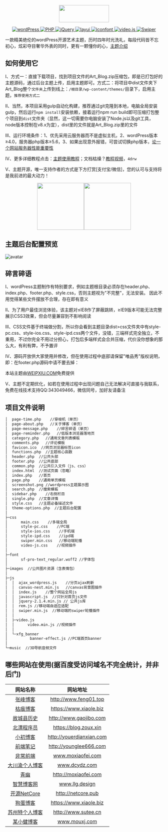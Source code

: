 <p align="center">
  <img width="160" height="55" src="https://www.weipxiu.com/wp-content/uploads/2019/06/weipxiu_logo_2.png">
</p>
<!-- 下列标签如何制作？https://shields.io/#/ -->
<p align="center">
  <a href="https://wordpress.org/">
    <img src="https://img.shields.io/badge/wordPress-5.2.3-brightgreen.svg" alt="wordPress">
  </a>
  <a href="https://www.php.net/">
    <img src="https://img.shields.io/badge/PHP-7.2.19-brightgreen.svg" alt="PHP">
  </a>
  <a href="https://jquery.com/">
    <img src="https://img.shields.io/badge/jQuery-2.1.4-brightgreen.svg" alt="jQuery">
  </a>
  <a href="http://layer.layui.com/">
    <img src="https://img.shields.io/badge/layer-3.1.1-brightgreen.svg" alt="layui">
  </a>
  <a href="https://www.iconfont.cn/">
    <img src="https://img.shields.io/badge/iocons-2.x-brightgreen.svg" alt="iconfont">
  </a>
  <a href="https://docs.videojs.com/docs/api/video.html">
    <img src="https://img.shields.io/badge/video-1.8.7-ff69b4" alt="video.js">
  </a>
  <a href="https://www.swiper.com.cn/">
    <img src="https://img.shields.io/badge/Swiper-3.4.2-blue" alt="Swiper">
  </a>
</p>

一款精美绝伦的wordPress开源艺术主题，历时四年时光洗礼，每段代码皆不忘初心，炫彩夺目奢华外表的同时，更有一颗懂你的心，[主题介绍](https://www.weipxiu.com/about)

## 如何使用它

I、方式一：直接下载项目，找到项目文件的Art_Blog.zip压缩包，即是已打包好的主题源码，通过后台主题上传，启用主题即可。方式二：将项目中dist文件夹下Art_Blog整个`文件夹`上传到线上：`/根目录/wp-content/themes/`目录下，启用主题，`推荐使用方式二`

II、当然，本项目采用gulp自动化构建，推荐通过git克隆到本地，电脑全局安装gulp，然后运行`npm install`安装依赖，接着运行npm run build即可压缩打包整个项目到`dist`文件夹（显然，这一切需要你电脑安装了Node.js以及git工具，node版本控制在v8.x为宜），dist里的文件就是Art_Blog.zip里的文件

III、运行环境条件：1、优先采用云服务器而不是虚拟主机，2、wordPress版本≥4.0，服务器php版本≥5.6，3、如果出现意外报错，可尝试切换php版本，[论一个网站服务器性能重要性](https://www.weipxiu.com/3246.html)

IV、更多详细教程点击：[主题使用教程](https://www.weipxiu.com/3355.html)；文档枯燥？[教程视频](https://pan.baidu.com/s/1WdiCn__A6xQC3V9ddRSN6g)，`4drw`

V、主题开源，唯一支持作者的方式是下方打赏[支付宝/微信]，您的认可与支持将是我前进的最大动力！
<center class="half" align="center">
<img src="https://www.weipxiu.com/wp-content/uploads/2019/04/alipay.png" width="150" align="center"><img src="https://www.weipxiu.com/wp-content/uploads/2019/04/weixin.png" width="150" align="center">
</center>

## 主题后台配置预览
![avatar](https://www.weipxiu.com/wp-content/themes/Art_Blog/images/wp_theme_config.png)

## 碎言碎语

I、wordPress主题制作有特别要求，例如主题根目录必须存在header.php、index.php、footer.php、style.css，否则主题视为"不完整"，无法安装。
因此不用觉得某些文件摆放不合理，存在即有意义

II、为了用户最佳浏览体验，该主题对≤IE8作了屏蔽跳转，≥IE9版本可能无法完整展示CSS3效果，但会尽量兼容到不影响阅读

III、CSS文件基于终端做分割，所以你会看到主题目录dist>css文件夹中有style-pc.css、style-ios.css、style-ipd.css两个文件，没错，三端样式完全独立，不重用，不过你完全不用过分担心，打包后多端样式会合并压缩，代价没你想象的那么大，有利有弊，不予置评

IV、源码开放供大家使用并修改，但在使用过程中底部请保留"唯品秀"版权说明，即：在footer.php源码中请不要去掉：<p>本站主题由<a href="https://www.weipxiu.com" class="highlight">WEIPXIU.COM</a>免费提供</p>

V、主题不定期优化，如若在使用过程中出现问题自己无法解决可直接与我联系，免费在线技术支持QQ:343049466，微信同号，加好友请备注

## 项目文件说明
``` bash
│  page-time.php    //穿梭机（单页）
│  page-about.php   //关于博客（单页）
│  page-message.php    //碎言碎语（单页）
│  page-reminder.php   //低版本浏览器落地页
│  category.php   //通用文章列表模板
│  comments.php   //评论模板
│  favicon.ico  //网页浏览器标签icon
│  functions.php  //主题核心函数
│  header.php  //公共头部
│  footer.php  //公共底部
│  common.php  //公共引入文件（js、css）
│  index.html  //测试页面（忽略）
│  index.php   //首页
│  page.php    //通用单页模板
│  screenshot.png //wordpress主题展示图
│  search.php  //搜索模板
│  sidebar.php    //右侧栏目
│  single.php  //文章详情
│  style.css   //主题必备描述文件
│  theme-options.php  //主题后台配置
│  
├─css
│      main.css    //多端全局 
│      style-pc.css    //PC端
│      style-ios.css    //手机端
│      style-ipd.css    //ipd端
│      swiper.min.css   //移动端轮播
│      video-js.css    //视频插件     
│   
├─font 
│      sf-pro-text_regular.woff2 //字体包 
│ 
├─images  //公共图片资源（含表情包）
│      
├─js
│  │  ajax_wordpress.js    //分页ajax刷新
│  │  canvas-nest.min.js   //canvas背景图插件
│  │  index.js    //整个网站全局js
│  │  javascript.js  //只针对首页js文件
│  │  jquery-2.1.4.min.js // 公共js库
│  │  rem.js //移动端自适应适配
│  │  swiper.min.js  //移动端的swiper轮播插件
│  │  
│  ├─video.js 
│  │      video.min.js //视频插件
│  │      
│  └─xfg_banner
│          banner-effect.js //PC端首页banner
│          
└─music  //3D导航音频文件
 ```       


## 哪些网站在使用(据百度受访问域名不完全统计，并非后门)

|  网站名称 | 网站地址 | 
| :----: | :----: | 
| [张峰博客](http://www.feng01.top/) | http://www.feng01.top
| [枯痕博客](https://www.xiaole.biz/) | https://www.xiaole.biz
| [故城县历史](http://www.gaojibo.com/) | http://www.gaojibo.com
| [北漂程序员](https://blog.zoux.xin/) | https://blog.zoux.xin
| [小初博客](http://youerdianxian.com/) | http://youerdianxian.com
| [前端笔记](http://younglee666.com/) | http://younglee666.com
| [非常前端](http://moxiaofei.com) | www.moxiaofei.com 
| [大川渝个人博客](https://www.dcydz.com) | www.dcydz.com
| [青幽](http://moxiaofei.com) | http://moxiaofei.com
| [智慧博客网](https://www.llg.design) | www.llg.design 
| [开源NetCore](http://www.netcore.pub) | http://netcore.pub
| [狗蛋博客](https://www.xiaole.biz) | https://www.xiaole.biz
| [苏州特个人博客](http://www.sutee.cn) | http://www.sutee.cn
| [某小健博客](http://www.mouxj.com) | www.mouxj.com |
